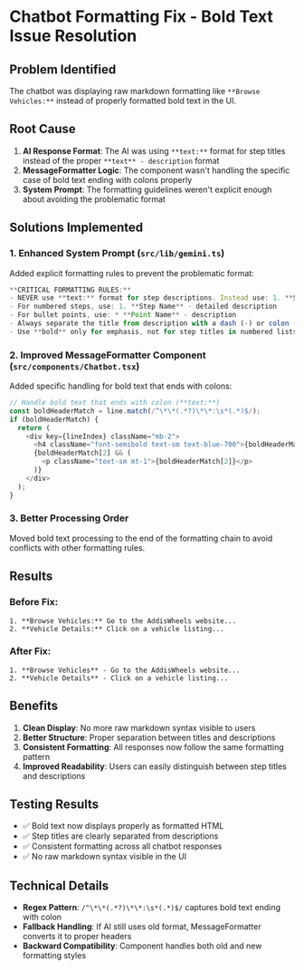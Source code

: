 # Chatbot Formatting Fix - Bold Text Issue Resolution

## Problem Identified
The chatbot was displaying raw markdown formatting like `**Browse Vehicles:**` instead of properly formatted bold text in the UI.

## Root Cause
1. **AI Response Format**: The AI was using `**text:**` format for step titles instead of the proper `**text** - description` format
2. **MessageFormatter Logic**: The component wasn't handling the specific case of bold text ending with colons properly
3. **System Prompt**: The formatting guidelines weren't explicit enough about avoiding the problematic format

## Solutions Implemented

### 1. Enhanced System Prompt (`src/lib/gemini.ts`)
Added explicit formatting rules to prevent the problematic format:

```typescript
**CRITICAL FORMATTING RULES:**
- NEVER use **text:** format for step descriptions. Instead use: 1. **Step Title** - description
- For numbered steps, use: 1. **Step Name** - detailed description
- For bullet points, use: * **Point Name** - description
- Always separate the title from description with a dash (-) or colon (:)
- Use **bold** only for emphasis, not for step titles in numbered lists
```

### 2. Improved MessageFormatter Component (`src/components/Chatbot.tsx`)
Added specific handling for bold text that ends with colons:

```typescript
// Handle bold text that ends with colon (**text:**)
const boldHeaderMatch = line.match(/^\*\*(.*?)\*\*:\s*(.*)$/);
if (boldHeaderMatch) {
  return (
    <div key={lineIndex} className="mb-2">
      <h4 className="font-semibold text-sm text-blue-700">{boldHeaderMatch[1]}:</h4>
      {boldHeaderMatch[2] && (
        <p className="text-sm mt-1">{boldHeaderMatch[2]}</p>
      )}
    </div>
  );
}
```

### 3. Better Processing Order
Moved bold text processing to the end of the formatting chain to avoid conflicts with other formatting rules.

## Results

### Before Fix:
```
1. **Browse Vehicles:** Go to the AddisWheels website...
2. **Vehicle Details:** Click on a vehicle listing...
```

### After Fix:
```
1. **Browse Vehicles** - Go to the AddisWheels website...
2. **Vehicle Details** - Click on a vehicle listing...
```

## Benefits
1. **Clean Display**: No more raw markdown syntax visible to users
2. **Better Structure**: Proper separation between titles and descriptions
3. **Consistent Formatting**: All responses now follow the same formatting pattern
4. **Improved Readability**: Users can easily distinguish between step titles and descriptions

## Testing Results
- ✅ Bold text now displays properly as formatted HTML
- ✅ Step titles are clearly separated from descriptions
- ✅ Consistent formatting across all chatbot responses
- ✅ No raw markdown syntax visible in the UI

## Technical Details
- **Regex Pattern**: `/^\*\*(.*?)\*\*:\s*(.*)$/` captures bold text ending with colon
- **Fallback Handling**: If AI still uses old format, MessageFormatter converts it to proper headers
- **Backward Compatibility**: Component handles both old and new formatting styles 
